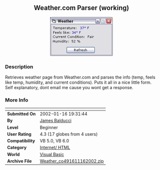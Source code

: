 ﻿<div align="center">

## Weather\.com Parser \(working\)

<img src="PIC20021161934597821.JPG">
</div>

### Description

Retrieves weather page from Weather.com and parses the info (temp, feels like temp, humidity, and current conditions). Puts it all in a nice little form. Self explanatory, dont email me cause you wont get a response.
 
### More Info
 


<span>             |<span>
---                |---
**Submitted On**   |2002-01-16 19:31:44
**By**             |[James Balducci](https://github.com/Planet-Source-Code/PSCIndex/blob/master/ByAuthor/james-balducci.md)
**Level**          |Beginner
**User Rating**    |4.3 (17 globes from 4 users)
**Compatibility**  |VB 5\.0, VB 6\.0
**Category**       |[Internet/ HTML](https://github.com/Planet-Source-Code/PSCIndex/blob/master/ByCategory/internet-html__1-34.md)
**World**          |[Visual Basic](https://github.com/Planet-Source-Code/PSCIndex/blob/master/ByWorld/visual-basic.md)
**Archive File**   |[Weather\_co491611162002\.zip](https://github.com/Planet-Source-Code/james-balducci-weather-com-parser-working__1-30867/archive/master.zip)








